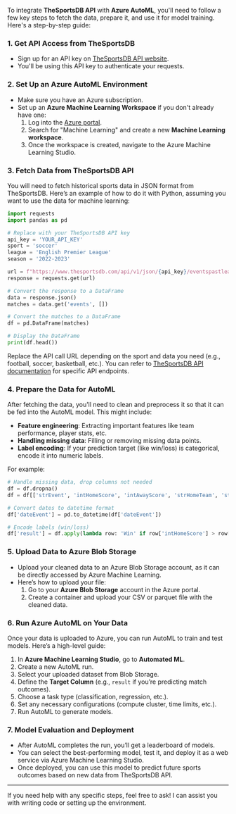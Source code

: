 To integrate **TheSportsDB API** with **Azure AutoML**, you'll need to follow a few key steps to fetch the data, prepare it, and use it for model training. Here's a step-by-step guide:

### 1. **Get API Access from TheSportsDB**
   - Sign up for an API key on [TheSportsDB API website](https://www.thesportsdb.com/api.php). 
   - You'll be using this API key to authenticate your requests.

### 2. **Set Up an Azure AutoML Environment**
   - Make sure you have an Azure subscription.
   - Set up an **Azure Machine Learning Workspace** if you don't already have one:
     1. Log into the [Azure portal](https://portal.azure.com/).
     2. Search for "Machine Learning" and create a new **Machine Learning workspace**.
     3. Once the workspace is created, navigate to the Azure Machine Learning Studio.

### 3. **Fetch Data from TheSportsDB API**
   You will need to fetch historical sports data in JSON format from TheSportsDB. Here’s an example of how to do it with Python, assuming you want to use the data for machine learning:

```python
import requests
import pandas as pd

# Replace with your TheSportsDB API key
api_key = 'YOUR_API_KEY'
sport = 'soccer'
league = 'English Premier League'
season = '2022-2023'

url = f"https://www.thesportsdb.com/api/v1/json/{api_key}/eventspastleague.php?id=4328"
response = requests.get(url)

# Convert the response to a DataFrame
data = response.json()
matches = data.get('events', [])

# Convert the matches to a DataFrame
df = pd.DataFrame(matches)

# Display the DataFrame
print(df.head())
```

Replace the API call URL depending on the sport and data you need (e.g., football, soccer, basketball, etc.). You can refer to [TheSportsDB API documentation](https://www.thesportsdb.com/api/v1/json/1/all_leagues.php) for specific API endpoints.

### 4. **Prepare the Data for AutoML**
   After fetching the data, you'll need to clean and preprocess it so that it can be fed into the AutoML model. This might include:
   - **Feature engineering**: Extracting important features like team performance, player stats, etc.
   - **Handling missing data**: Filling or removing missing data points.
   - **Label encoding**: If your prediction target (like win/loss) is categorical, encode it into numeric labels.

For example:
```python
# Handle missing data, drop columns not needed
df = df.dropna()
df = df[['strEvent', 'intHomeScore', 'intAwayScore', 'strHomeTeam', 'strAwayTeam', 'dateEvent']]

# Convert dates to datetime format
df['dateEvent'] = pd.to_datetime(df['dateEvent'])

# Encode labels (win/loss)
df['result'] = df.apply(lambda row: 'Win' if row['intHomeScore'] > row['intAwayScore'] else 'Loss', axis=1)
```

### 5. **Upload Data to Azure Blob Storage**
   - Upload your cleaned data to an Azure Blob Storage account, as it can be directly accessed by Azure Machine Learning.
   - Here’s how to upload your file:
     1. Go to your **Azure Blob Storage** account in the Azure portal.
     2. Create a container and upload your CSV or parquet file with the cleaned data.

### 6. **Run Azure AutoML on Your Data**
   Once your data is uploaded to Azure, you can run AutoML to train and test models. Here’s a high-level guide:

   1. In **Azure Machine Learning Studio**, go to **Automated ML**.
   2. Create a new AutoML run.
   3. Select your uploaded dataset from Blob Storage.
   4. Define the **Target Column** (e.g., `result` if you’re predicting match outcomes).
   5. Choose a task type (classification, regression, etc.).
   6. Set any necessary configurations (compute cluster, time limits, etc.).
   7. Run AutoML to generate models.

### 7. **Model Evaluation and Deployment**
   - After AutoML completes the run, you’ll get a leaderboard of models.
   - You can select the best-performing model, test it, and deploy it as a web service via Azure Machine Learning Studio.
   - Once deployed, you can use this model to predict future sports outcomes based on new data from TheSportsDB API.

---

If you need help with any specific steps, feel free to ask! I can assist you with writing code or setting up the environment.
